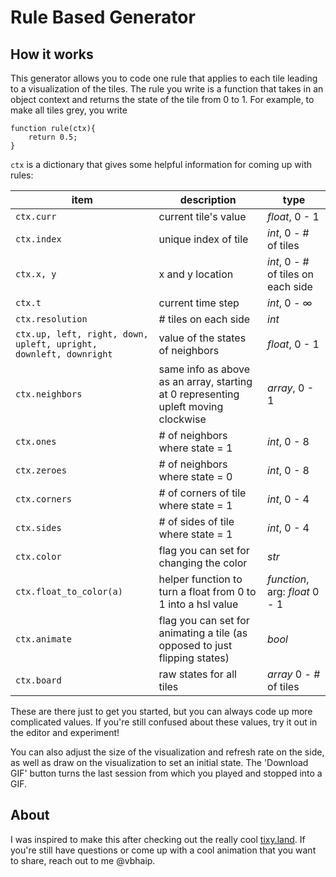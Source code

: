 # Rule Based Generator

## How it works

This generator allows you to code one rule that applies to each tile leading to a visualization of the tiles. The rule you write is a function that takes in an object context and returns the state of the tile from 0 to 1. For example, to make all tiles grey, you write

```
function rule(ctx){
    return 0.5;
}
```

``ctx`` is a dictionary that gives some helpful information for coming up with rules:


| item | description| type |
|--|--| -- |
| `ctx.curr` | current tile's value | *float*, 0 - 1 |
| `ctx.index` | unique index of tile | *int*, 0 - # of tiles |
| `ctx.x, y` | x and y location | *int*, 0 - # of tiles on each side |
| `ctx.t` | current time step | *int*, 0 - ∞|
| `ctx.resolution` | # tiles on each side | *int* |
| `ctx.up, left, right, down, upleft, upright,  downleft, downright` | value of the states of neighbors | *float*, 0 - 1|
| `ctx.neighbors` | same info as above as an array, starting at 0 representing upleft moving clockwise | *array*, 0 - 1|
| `ctx.ones` | # of neighbors where state = 1 | *int*, 0 - 8|
| `ctx.zeroes` | # of neighbors where state = 0 | *int*, 0 - 8|
| `ctx.corners` | # of corners of tile where state = 1 | *int*, 0 - 4|
| `ctx.sides` | # of sides of tile where state = 1 | *int*, 0 - 4|
| `ctx.color` |flag you can set for changing the color | *str* |
| `ctx.float_to_color(a)` | helper function to turn a float from 0 to 1 into a hsl value | *function*, arg: *float* 0 - 1|
| `ctx.animate` | flag you can set for animating a tile (as opposed to just flipping states) | *bool* |
| `ctx.board` | raw states for all tiles | *array* 0 - # of tiles |


These are there just to get you started, but you can always code up more complicated values. If you're still confused about these values, try it out in the editor and experiment!

You can also adjust the size of the visualization and refresh rate on the side, as well as draw on the visualization to set an initial state. The 'Download GIF' button turns the last session from which you played and stopped into a GIF. 

## About

I was inspired to make this after checking out the really cool [tixy.land](https://tixy.land). If you're still have questions or come up with a cool animation that you want to share, reach out to me @vbhaip.